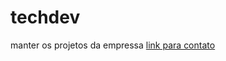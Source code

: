 # techdev
manter os projetos da empressa
[link para contato](https://tech.zucchettibrasil.com.br/mago-d2)
